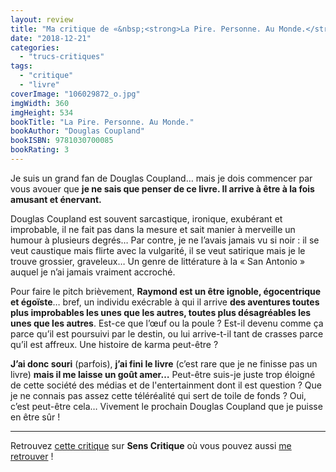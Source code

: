 ```yaml
---
layout: review
title: "Ma critique de «&nbsp;<strong>La Pire. Personne. Au Monde.</strong>&nbsp;» de <em>Douglas Coupland</em>"
date: "2018-12-21"
categories: 
  - "trucs-critiques"
tags: 
  - "critique"
  - "livre"
coverImage: "106029872_o.jpg"
imgWidth: 360
imgHeight: 534
bookTitle: "La Pire. Personne. Au Monde."
bookAuthor: "Douglas Coupland"
bookISBN: 9781030700085  
bookRating: 3
---
```


Je suis un grand fan de Douglas Coupland… mais je dois commencer par vous avouer que **je ne sais que penser de ce livre. Il arrive à être à la fois amusant et énervant.**

Douglas Coupland est souvent sarcastique, ironique, exubérant et improbable, il ne fait pas dans la mesure et sait manier à merveille un humour à plusieurs degrés… Par contre, je ne l’avais jamais vu si noir : il se veut caustique mais flirte avec la vulgarité, il se veut satirique mais je le trouve grossier, graveleux… Un genre de littérature à la « San Antonio » auquel je n’ai jamais vraiment accroché.

Pour faire le pitch brièvement, **Raymond est un être ignoble, égocentrique et égoïste**… bref, un individu exécrable à qui il arrive **des aventures toutes plus improbables les unes que les autres, toutes plus désagréables les unes que les autres**. Est-ce que l’œuf ou la poule ? Est-il devenu comme ça parce qu’il est poursuivi par le destin, ou lui arrive-t-il tant de crasses parce qu’il est affreux. Une histoire de karma peut-être ?

**J’ai donc souri** (parfois), **j’ai fini le livre** (c’est rare que je ne finisse pas un livre) **mais il me laisse un goût amer…** Peut-être suis-je juste trop éloigné de cette société des médias et de l'entertainment dont il est question ? Que je ne connais pas assez cette téléréalité qui sert de toile de fonds ? Oui, c’est peut-être cela… Vivement le prochain Douglas Coupland que je puisse en être sûr !

* * *

Retrouvez [cette critique]( https://www.senscritique.com/livre/La_Pire_Personne_Au_Monde/critique/184616138) sur **Sens Critique** où vous pouvez aussi [me retrouver](http://www.senscritique.com/Arnaud_Malon) !
